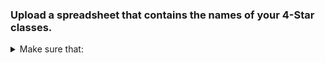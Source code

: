 <link rel="stylesheet" href="styling.css">

### Upload a spreadsheet that contains the names of your 4-Star classes.


<details>

<span>🔽</span>

<summary>Make sure that:


</summary>

<h4 id="make-sure-that">Make sure that:</h4>

<ul>
  <li>Each row contains a date and a class name, followed by the names of 4-Star classes.</li>
  <li>The date is in the format MM/DD/YYYY HH:MM:SS, which is the format provided automatically by Google Forms.</li>
  <li>Your spreadsheet is in the CSV (Comma Separated Values) Format</li>
</ul>

<h4 id="heres-an-example-of-what-your-spreadsheet-could-look-like">Here’s an example of what your spreadsheet could look like:</h4>

<div class="language-plaintext highlighter-rouge"><div class="highlight"><pre class="highlight"><code>4-StarClasses.csv
    9/1/2023 10:01:10,Library,Wong
    9/7/2023 14:51:12,Art,Wong,Tree
    9/1/2023 9:19:43,Library,Wong,Light,Book
    ...
</code></pre></div></div>



</details>




<!-- #### Make sure that:

- Each row contains a date and a class name, followed by the names of 4-Star classes.
- The date is in the format MM/DD/YYYY HH:MM:SS, which is the format provided automatically by Google Forms.
- Your spreadsheet is in the CSV (Comma Separated Values) Format -->



<!-- #### Here's an example of what your spreadsheet could look like:

    4-StarClasses.csv
        9/1/2023 10:01:10,Library,Wong
        9/7/2023 14:51:12,Art,Wong,Tree
        9/1/2023 9:19:43,Library,Wong,Light,Book
        ... -->